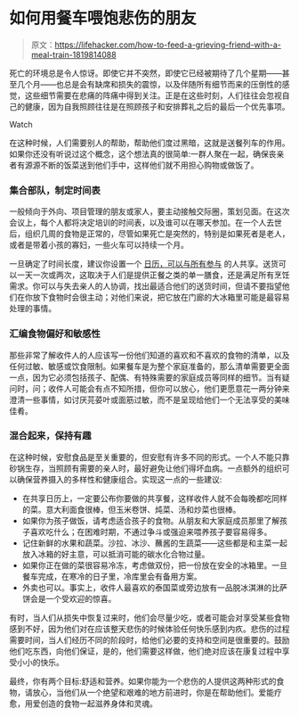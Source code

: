 # 如何用餐车喂饱悲伤的朋友

> 原文：<https://lifehacker.com/how-to-feed-a-grieving-friend-with-a-meal-train-1819814088>

死亡的环境总是令人惊讶。即使它并不突然，即使它已经被期待了几个星期——甚至几个月——也总是会有缺席和损失的震惊，以及伴随所有细节而来的压倒性的感觉，这些细节需要在悲痛的阵痛中得到关注。正是在这些时刻，人们往往会忽视自己的健康，因为自我照顾往往是在照顾孩子和安排葬礼之后的最后一个优先事项。

Watch

在这种时候，人们需要别人的帮助，帮助他们度过黑暗，这就是送餐列车的作用。如果你还没有听说过这个概念，这个想法真的很简单:一群人聚在一起，确保丧亲者有源源不断的饭菜送到他们手中，这样他们就不用担心购物或做饭了。

### 集合部队，制定时间表

一般倾向于外向、项目管理的朋友或家人，要主动接触交际圈，策划见面。在这次会议上，每个人都将决定培训的时间表，以及谁可以在哪天参加。在一个人去世后，组织几周的食物是正常的，尽管如果死亡是突然的，特别是如果死者是老人，或者是带着小孩的寡妇，一些火车可以持续一个月。

一旦确定了时间长度，建议你设置一个 [日历，可以与所有参与](https://lifehacker.com/five-best-group-to-do-management-tools-5819548#_ga=2.237589698.37156958.1508697558-949419976.1446553382) 的人共享。送货可以一天一次或两次，这取决于人们是提供正餐之类的单一膳食，还是满足所有烹饪需求。你可以与失去亲人的人协调，找出最适合他们的送货时间，但请不要指望他们在你放下食物时会很主动；对他们来说，把它放在门廊的大冰箱里可能是最容易处理的事情。

### 汇编食物偏好和敏感性

那些非常了解收件人的人应该写一份他们知道的喜欢和不喜欢的食物的清单，以及任何过敏、敏感或饮食限制。如果餐车是为整个家庭准备的，那么清单需要更全面一点，因为它必须包括孩子、配偶、有特殊需要的家庭成员等同样的细节。当有疑问时，问；收件人可能会有点不知所措，但你可以放心，他们更愿意花一两分钟来澄清一些事情，如讨厌芫荽叶或面筋过敏，而不是呈现给他们一个无法享受的美味佳肴。

### **混合起来，保持有趣**

在这种时候，安慰食品是至关重要的，但安慰有许多不同的形式。一个人不能只靠砂锅生存，当照顾有需要的亲人时，最好避免让他们得坏血病。一点额外的组织可以确保营养摄入的多样性和健康组合。实现这一点的一些建议:

*   在共享日历上，一定要公布你要做的共享餐，这样收件人就不会每晚都吃同样的菜。意大利面食很棒，但玉米卷饼、炖菜、汤和炒菜也很棒。
*   如果你为孩子做饭，请考虑适合孩子的食物。从朋友和大家庭成员那里了解孩子喜欢吃什么；在困难时期，不通过争斗或强迫来喂养孩子要容易得多。
*   记住新鲜的水果和蔬菜。沙拉、冰沙、蘸酱的生蔬菜——这些都是和主菜一起放入冰箱的好主意，可以抵消可能的碳水化合物过量。
*   如果你正在做的菜很容易冷冻，考虑做双份，把一份放在安全的冰箱里。一旦餐车完成，在寒冷的日子里，冷库里会有备用方案。
*   外卖也可以。事实上，收件人最喜欢的泰国菜或旁边放有一品脱冰淇淋的比萨饼会是一个受欢迎的惊喜。

有时，当人们从损失中恢复过来时，他们会尽量少吃，或者可能会对享受某些食物感到不好，因为他们对在应该整天悲伤的时候体验任何快乐感到内疚。悲伤的过程需要时间，当人们经历不同的阶段时，给他们必要的支持和空间是很重要的。鼓励他们吃东西，向他们保证，是的，他们需要这样做，他们绝对应该在康复过程中享受小小的快乐。

最终，你有两个目标:舒适和营养。如果你能为一个悲伤的人提供这两种形式的食物，请放心，当他们从一个绝望和艰难的地方前进时，你是在帮助他们。爱能疗愈，用爱创造的食物一起滋养身体和灵魂。